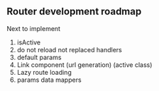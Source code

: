 ## Router development roadmap

Next to implement

1. isActive
2. do not reload not replaced handlers
2. default params
3. Link component 
  (url generation)
  (active class)
4. Lazy route loading
5. params data mappers

